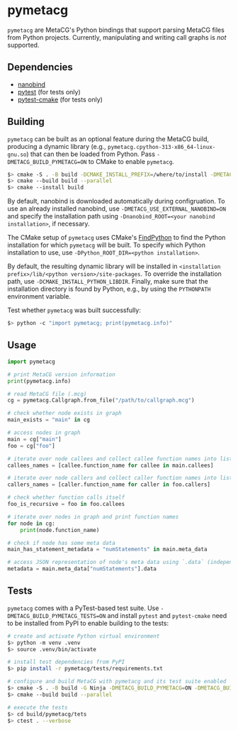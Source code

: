 # pymetacg

`pymetacg` are MetaCG's Python bindings that support parsing MetaCG files from Python projects.
Currently, manipulating and writing call graphs is *not* supported.

## Dependencies
 - [nanobind](https://github.com/wjakob/nanobind)
 - [pytest](https://pypi.org/project/pytest/) (for tests only)
 - [pytest-cmake](https://pypi.org/project/pytest-cmake/) (for tests only)

## Building
`pymetacg` can be built as an optional feature during the MetaCG build, producing a dynamic library (e.g., `pymetacg.cpython-313-x86_64-linux-gnu.so`) that can then be loaded from Python.
Pass `-DMETACG_BUILD_PYMETACG=ON` to CMake to enable `pymetacg`.

```bash
$> cmake -S . -B build -DCMAKE_INSTALL_PREFIX=/where/to/install -DMETACG_BUILD_PYMETACG=ON
$> cmake --build build --parallel
$> cmake --install build
```

By default, nanobind is downloaded automatically during configruation.
To use an already installed nanobind, use `-DMETACG_USE_EXTERNAL_NANOBIND=ON` and specify the installation path using `-Dnanobind_ROOT=<your nanobind installation>`, if necessary.

The CMake setup of `pymetacg` uses CMake's [FindPython](https://cmake.org/cmake/help/latest/module/FindPython.html) to find the Python installation for which `pymetacg` will be built.
To specify which Python installation to use, use `-DPython_ROOT_DIR=<python installation>`.

By default, the resulting dynamic library will be installed in `<installation prefix>/lib/<python version>/site-packages`.
To override the installation path, use `-DCMAKE_INSTALL_PYTHON_LIBDIR`.
Finally, make sure that the installation directory is found by Python, e.g., by using the `PYTHONPATH` environment variable.

Test whether `pymetacg` was built successfully:
```bash
$> python -c "import pymetacg; print(pymetacg.info)"
```

## Usage
```python
import pymetacg

# print MetaCG version information
print(pymetacg.info)

# read MetaCG file (.mcg)
cg = pymetacg.Callgraph.from_file("/path/to/callgraph.mcg")

# check whether node exists in graph
main_exists = "main" in cg

# access nodes in graph
main = cg["main"]
foo = cg["foo"]

# iterate over node callees and collect callee function names into list
callees_names = [callee.function_name for callee in main.callees]

# iterate over node callers and collect caller function names into list
callers_names = [caller.function_name for caller in foo.callers]

# check whether function calls itself
foo_is_recursive = foo in foo.callees

# iterate over nodes in graph and print function names
for node in cg:
    print(node.function_name)

# check if node has some meta data
main_has_statement_metadata = "numStatements" in main.meta_data

# access JSON representation of node's meta data using `.data` (independent of meta data type)
metadata = main.meta_data["numStatements"].data
```

## Tests
`pymetacg` comes with a PyTest-based test suite.
Use `-DMETACG_BUILD_PYMETACG_TESTS=ON` and install `pytest` and `pytest-cmake` need to be installed from PyPI to enable building to the tests:

```bash
# create and activate Python virtual environment
$> python -m venv .venv
$> source .venv/bin/activate

# install test dependencies from PyPI
$> pip install -r pymetacg/tests/requirements.txt

# configure and build MetaCG with pymetacg and its test suite enabled
$> cmake -S . -B build -G Ninja -DMETACG_BUILD_PYMETACG=ON -DMETACG_BUILD_PYMETACG_TESTS=ON
$> cmake --build build --parallel

# execute the tests
$> cd build/pymetacg/tets
$> ctest . --verbose
```